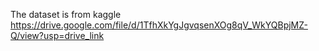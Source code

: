 The dataset is from kaggle
https://drive.google.com/file/d/1TfhXkYgJgvqsenXOg8qV_WkYQBpjMZ-Q/view?usp=drive_link
